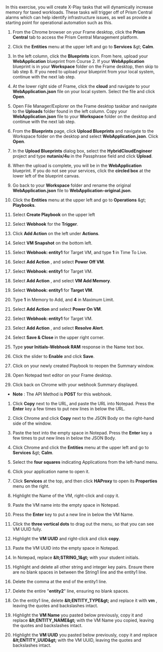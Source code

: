 In this exercise, you will create X-Play tasks that will dynamically increase memory for taxed workloads. These tasks will trigger off of Prism Central alarms which can help identify infrastructure issues, as well as provide a starting point for operational automation such as this.

1. From the Chrome browser on your Frame desktop, click the **Prism Central** tab to access the Prism Central Management platform.

1. Click the **Entities** menu at the upper left and go to **Services** \&gt; **Calm**.

1. In the left column, click the **Blueprints** icon.  From here, upload your **WebApplication** blueprint from Course 2.  If your **WebApplication** blueprint is in your **Workspace** folder on the Frame desktop, then skip to lab step 8.  If you need to upload your blueprint from your local system, continue with the next lab step.

1. At the lower right side of Frame, click the **cloud** and navigate to your **WebApplication.json** file on your local system.  Select the file and click **Open**.

1. Open File Manager/Explorer on the Frame desktop taskbar and navigate to the **Uploads** folder found in the left column.  Copy your **WebApplication.json** file to your **Workspace** folder on the desktop and continue with the next lab step.

1. From the **Blueprints** page, click **Upload Blueprints** and navigate to the Workspace folder on the desktop and select **WebApplication.json**.  Click **Open**.

1. In the **Upload Blueprints** dialog box, select the **HybridCloudEngineer** project and type **nutanix/4u** in the Passphrase field and click **Upload**.

1. When the upload is complete, you will be in the **WebApplication** blueprint.  If you do not see your services, click the **circled box** at the lower left of the blueprint canvas.

1. Go back to your **Workspace** folder and rename the original **WebApplication.json** file to **WebApplication-original.json**.

1. Click the **Entities** menu at the upper left and go to **Operations** \&gt; **Playbooks**.

1. Select **Create Playbook** on the upper left

1. Select **Webhook** for the **Trigger**.

1. Click **Add Action** on the left under **Actions**.

1. Select **VM Snapshot** on the bottom left.

1. Select **Webhook: entity1** for Target VM, and type **1** in Time To Live.

1. Select **Add Action** , and select **Power Off VM**.

1. Select **Webhook: entity1** for Target VM.

1. Select **Add Action** , and select **VM Add Memory**.

1. Select **Webhook: entity1** for **Target VM**.

1. Type **1** in Memory to Add, and **4** in Maximum Limit.

1. Select **Add Action** and select **Power On VM**.

1. Select **Webhook: entity1** for Target VM.

1. Select **Add Action** , and select **Resolve Alert**.

1. Select **Save &amp; Close** in the upper right corner.

1. Type **your Initials-Webhook RAM** response in the Name text box.

1. Click the slider to **Enable** and click **Save**.

1. Click on your newly created Playbook to reopen the Summary window.

1. Open Notepad text editor on your Frame desktop.

1. Click back on Chrome with your webhook Summary displayed.

  - **Note** : The API Method is **POST** for this webhook.

1. Click **Copy** next to the URL, and paste the URL into Notepad. Press the **Enter** key a few times to put new lines in below the URL.

1. Click Chrome and click **Copy** next to the JSON Body on the right-hand side of the window.

1. Paste the text into the empty space in Notepad. Press the **Enter** key a few times to put new lines in below the JSON Body.

1. Click Chrome and click the **Entities** menu at the upper left and go to **Services** \&gt; **Calm**.

1. Select the **four squares** indicating Applications from the left-hand menu.

1. Click your application name to open it.

1. Click **Services** at the top, and then click **HAProxy** to open its **Properties** menu on the right.

1. Highlight the Name of the VM, right-click and copy it.

1. Paste the VM name into the empty space in Notepad.

1. Press the **Enter** key to put a new line in below the VM Name.

1. Click the **three vertical dots** to drag out the menu, so that you can see VM UUID fully.

1. Highlight the **VM UUID** and right-click and click **copy**.

1. Paste the VM UUID into the empty space in Notepad.

1. In Notepad, replace **\&lt;STRING\_1\&gt;** with your student initials.

1. Highlight and delete all other string and integer key pairs. Ensure there are no blank spaces in between the String1 line and the entity1 line.

1. Delete the comma at the end of the entity1 line.

1. Delete the entire &quot;**entity2**&quot; line, ensuring no blank spaces.

1. On the entity1 line, delete **\&lt;ENTITY\_TYPE\&gt;** and replace it with **vm** , leaving the quotes and backslashes intact.

1. Highlight the **VM Name** you pasted below previously, copy it and replace **\&lt;ENTITY\_NAME\&gt;** with the VM Name you copied, leaving the quotes and backslashes intact.

1. Highlight the **VM UUID** you pasted below previously, copy it and replace **\&lt;ENTITY\_UUID\&gt;** with the VM UUID, leaving the quotes and backslashes intact.
